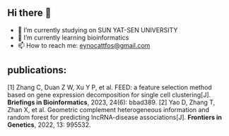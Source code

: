 ## Hi there 👋


- 🔭 I’m currently studying on SUN YAT-SEN UNIVERSITY
- 🌱 I’m currently learning bioinformatics
- 📫 How to reach me: eynocattfos@gmail.com

## publications:
[1] Zhang C, Duan Z W, Xu Y P, et al. FEED: a feature selection method based on gene expression decomposition for single cell clustering[J]. **Briefings in Bioinformatics**, 2023, 24(6): bbad389.
[2] Yao D, Zhang T, Zhan X, et al. Geometric complement heterogeneous information and random forest for predicting lncRNA-disease associations[J]. **Frontiers in Genetics**, 2022, 13: 995532.
